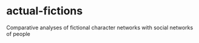# actual-fictions
Comparative analyses of fictional character networks with social networks of people
